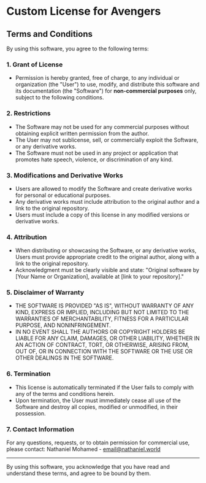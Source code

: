 # Custom License for Avengers

## Terms and Conditions

By using this software, you agree to the following terms:

### 1. Grant of License
- Permission is hereby granted, free of charge, to any individual or organization (the "User") to use, modify, and distribute this software and its documentation (the "Software") for **non-commercial purposes** only, subject to the following conditions.

### 2. Restrictions
- The Software may not be used for any commercial purposes without obtaining explicit written permission from the author.
- The User may not sublicense, sell, or commercially exploit the Software, or any derivative works.
- The Software must not be used in any project or application that promotes hate speech, violence, or discrimination of any kind.

### 3. Modifications and Derivative Works
- Users are allowed to modify the Software and create derivative works for personal or educational purposes.
- Any derivative works must include attribution to the original author and a link to the original repository.
- Users must include a copy of this license in any modified versions or derivative works.

### 4. Attribution
- When distributing or showcasing the Software, or any derivative works, Users must provide appropriate credit to the original author, along with a link to the original repository.
- Acknowledgment must be clearly visible and state: "Original software by [Your Name or Organization], available at [link to your repository]."

### 5. Disclaimer of Warranty
- THE SOFTWARE IS PROVIDED "AS IS", WITHOUT WARRANTY OF ANY KIND, EXPRESS OR IMPLIED, INCLUDING BUT NOT LIMITED TO THE WARRANTIES OF MERCHANTABILITY, FITNESS FOR A PARTICULAR PURPOSE, AND NONINFRINGEMENT.
- IN NO EVENT SHALL THE AUTHORS OR COPYRIGHT HOLDERS BE LIABLE FOR ANY CLAIM, DAMAGES, OR OTHER LIABILITY, WHETHER IN AN ACTION OF CONTRACT, TORT, OR OTHERWISE, ARISING FROM, OUT OF, OR IN CONNECTION WITH THE SOFTWARE OR THE USE OR OTHER DEALINGS IN THE SOFTWARE.


### 6. Termination
- This license is automatically terminated if the User fails to comply with any of the terms and conditions herein.
- Upon termination, the User must immediately cease all use of the Software and destroy all copies, modified or unmodified, in their possession.

### 7. Contact Information
For any questions, requests, or to obtain permission for commercial use, please contact:
Nathaniel Mohamed - email@nathaniel.world

---

By using this software, you acknowledge that you have read and understand these terms, and agree to be bound by them.
